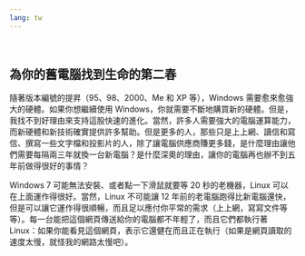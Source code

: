 ```yaml
---
lang: tw
---
```

﻿



<h2>為你的舊電腦找到生命的第二春</h2>

隨著版本編號的提昇（95、98、2000、Me 和 XP 等），Windows 需要愈來愈強大的硬體。如果你想繼續使用 Windows，你就需要不斷地購買新的硬體。但是，我找不到好理由來支持這股快速的進化。當然，許多人需要強大的電腦運算能力，而新硬體和新技術確實提供許多幫助。但是更多的人，那些只是上上網、讀信和寫信、撰寫一些文字檔和投影片的人，除了讓電腦供應商賺更多錢，是什麼理由讓他們需要每隔兩三年就換一台新電腦？是什麼深奧的理由，讓你的電腦再也辦不到五年前做得很好的事情？

Windows 7 可能無法安裝、或者點一下滑鼠就要等 20 秒的老機器，Linux 可以在上面運作得很好。當然，Linux 不可能讓 12 年前的老電腦跑得比新電腦還快，但是可以讓它運作得很順暢，而且足以應付你平常的需求（上上網，寫寫文件等等）。每一台能把這個網頁傳送給你的電腦都不年輕了，而且它們都執行著 Linux：如果你能看見這個網頁，表示它還健在而且正在執行（如果是網頁讀取的速度太慢，就怪我的網路太慢吧）。




